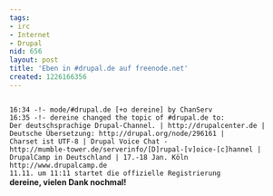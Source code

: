 ```yaml
---
tags:
- irc
- Internet
- Drupal
nid: 656
layout: post
title: 'Eben in #drupal.de auf freenode.net'
created: 1226166356
---
```

<code>
16:34 -!- mode/#drupal.de [+o dereine] by ChanServ
16:35 -!- dereine changed the topic of #drupal.de to: 
Der deutschsprachige Drupal-Channel. | http://drupalcenter.de | 
Deutsche Übersetzung: http://drupal.org/node/296161 | 
Charset ist UTF-8 | Drupal Voice Chat -
http://mumble-tower.de/serverinfo/[D]rupal-[v]oice-[c]hannel |
DrupalCamp in Deutschland | 17.-18 Jan. Köln
http://www.drupalcamp.de 
11.11. um 11:11 startet die offizielle Registrierung
</code>
<strong>dereine, vielen Dank nochmal!</strong><!--break-->
